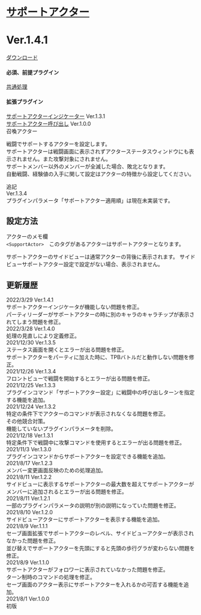 # [サポートアクター](https://raw.githubusercontent.com/nuun888/MZ/master/NUUN_SupportActor.js)
# Ver.1.4.1
[ダウンロード](https://raw.githubusercontent.com/nuun888/MZ/master/NUUN_SupportActor.js)
#### 必須、前提プラグイン
[共通処理](https://github.com/nuun888/MZ/blob/master/README/Base.md)
#### 拡張プラグイン
[サポートアクターインジケーター](https://raw.githubusercontent.com/nuun888/MZ/master/NUUN_DisplaySupportActor.js) Ver.1.3.1  
[サポートアクター呼び出し](https://github.com/nuun888/MZ/blob/master/README/CallSupportActor.md) Ver.1.0.0  
召喚アクター

戦闘でサポートするアクターを設定します。  
サポートアクターは戦闘画面に表示されずアクターステータスウィンドウにも表示されません。また攻撃対象にされません。  
サポートメンバー以外のメンバーが全滅した場合、敗北となります。  
自動戦闘、経験値の入手に関して設定はアクターの特徴から設定してください。  

追記  
Ver.1.3.4  
プラグインパラメータ「サポートアクター適用順」は現在未実装です。  

## 設定方法
アクターのメモ欄  
`<SupportActor>`　このタグがあるアクターはサポートアクターとなります。
  
 サポートアクターのサイドビューは通常アクターの背後に表示されます。
 サイドビューサポートアクター設定で設定がない場合、表示されません。
  
## 更新履歴
2022/3/29 Ver.1.4.1  
サポートアクターインジケータが機能しない問題を修正。  
パーティリーダーがサポートアクターの時に別のキャラのキャラチップが表示されてしまう問題を修正。  
2022/3/28 Ver.1.4.0  
処理の見直しにより定義修正。  
2021/12/30 Ver.1.3.5  
ステータス画面を開くとエラーが出る問題を修正。  
サポートアクターをパーティに加えた時に、TPBバトルだと動作しない問題を修正。  
2021/12/26 Ver.1.3.4  
フロントビューで戦闘を開始するとエラーが出る問題を修正。  
2021/12/25 Ver.1.3.3  
プラグインコマンド「サポートアクター設定」に戦闘中の呼び出しターンを指定する機能を追加。  
2021/12/24 Ver.1.3.2  
特定の条件下でアクターのコマンドが表示されなくなる問題を修正。  
その他競合対策。  
機能していないプラグインパラメータを削除。  
2021/12/18 Ver.1.3.1  
特定条件下で戦闘中に攻撃コマンドを使用するとエラーが出る問題を修正。  
2021/11/3 Ver.1.3.0  
プラグインコマンドからサポートアクターを設定できる機能を追加。  
2021/8/17 Ver.1.2.3  
メンバー変更画面反映のための処理追加。  
2021/8/11 Ver.1.2.2  
サイドビューに表示するサポートアクターの最大数を超えてサポートアクターがメンバーに追加されるとエラーが出る問題を修正。  
2021/8/11 Ver.1.2.1  
一部のプラグインパラメータの説明が別の説明になっていた問題を修正。  
2021/8/10 Ver.1.2.0  
サイドビューアクターにサポートアクターを表示する機能を追加。  
2021/8/9 Ver.1.1.1  
セーブ画面拡張でサポートアクターのレベル、サイドビューアクターが表示されなかった問題を修正。  
並び替えでサポートアクターを先頭にすると先頭の歩行グラが変わらない問題を修正。  
2021/8/9 Ver.1.1.0  
サポートアクターがフォロワーに表示されていなかった問題を修正。  
ターン制時のコマンドの処理を修正。  
セーブ画面のアクター表示にサポートアクターを入れるかの可否する機能を追加。  
2021/8/1 Ver.1.0.0  
初版  

